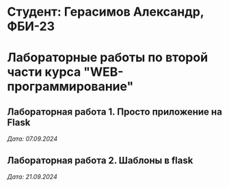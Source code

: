 # Студент: Герасимов Александр, ФБИ-23

# Лабораторные работы по второй части курса "WEB-программирование"

## Лабораторная работа 1. Просто приложение на Flask

*Дата: 07.09.2024*


## Лабораторная работа 2. Шаблоны в flask
*Дата: 21.09.2024*
